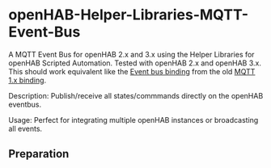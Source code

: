 # openHAB-Helper-Libraries-MQTT-Event-Bus
A MQTT Event Bus for openHAB 2.x and 3.x using the Helper Libraries for openHAB Scripted Automation. Tested with openHAB 2.x and openHAB 3.x. This should work equivalent like the [Event bus binding](https://v2.openhab.org/addons/bindings/mqtt1/#event-bus-binding-configuration) from the old [MQTT 1.x binding](https://v2.openhab.org/addons/bindings/mqtt1/).

Description:
Publish/receive all states/commmands directly on the openHAB eventbus.

Usage:
Perfect for integrating multiple openHAB instances or broadcasting all events.

## Preparation
